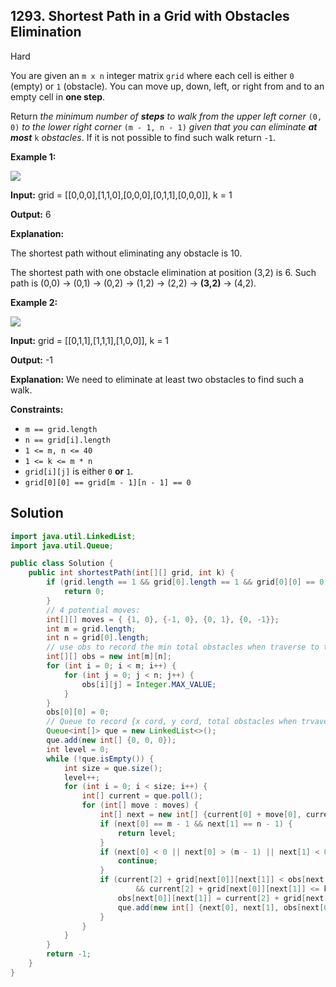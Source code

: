 ## 1293\. Shortest Path in a Grid with Obstacles Elimination

Hard

You are given an `m x n` integer matrix `grid` where each cell is either `0` (empty) or `1` (obstacle). You can move up, down, left, or right from and to an empty cell in **one step**.

Return _the minimum number of **steps** to walk from the upper left corner_ `(0, 0)` _to the lower right corner_ `(m - 1, n - 1)` _given that you can eliminate **at most**_ `k` _obstacles_. If it is not possible to find such walk return `-1`.

**Example 1:**

![](https://assets.leetcode.com/uploads/2021/09/30/short1-grid.jpg)

**Input:** grid = \[\[0,0,0],[1,1,0],[0,0,0],[0,1,1],[0,0,0]], k = 1

**Output:** 6

**Explanation:**

The shortest path without eliminating any obstacle is 10.

The shortest path with one obstacle elimination at position (3,2) is 6. Such path is (0,0) -> (0,1) -> (0,2) -> (1,2) -> (2,2) -> **(3,2)** -> (4,2).

**Example 2:**

![](https://assets.leetcode.com/uploads/2021/09/30/short2-grid.jpg)

**Input:** grid = \[\[0,1,1],[1,1,1],[1,0,0]], k = 1

**Output:** -1

**Explanation:** We need to eliminate at least two obstacles to find such a walk.

**Constraints:**

*   `m == grid.length`
*   `n == grid[i].length`
*   `1 <= m, n <= 40`
*   `1 <= k <= m * n`
*   `grid[i][j]` is either `0` **or** `1`.
*   `grid[0][0] == grid[m - 1][n - 1] == 0`

## Solution

```java
import java.util.LinkedList;
import java.util.Queue;

public class Solution {
    public int shortestPath(int[][] grid, int k) {
        if (grid.length == 1 && grid[0].length == 1 && grid[0][0] == 0) {
            return 0;
        }
        // 4 potential moves:
        int[][] moves = { {1, 0}, {-1, 0}, {0, 1}, {0, -1}};
        int m = grid.length;
        int n = grid[0].length;
        // use obs to record the min total obstacles when traverse to the position
        int[][] obs = new int[m][n];
        for (int i = 0; i < m; i++) {
            for (int j = 0; j < n; j++) {
                obs[i][j] = Integer.MAX_VALUE;
            }
        }
        obs[0][0] = 0;
        // Queue to record {x cord, y cord, total obstacles when trvavers to this position}
        Queue<int[]> que = new LinkedList<>();
        que.add(new int[] {0, 0, 0});
        int level = 0;
        while (!que.isEmpty()) {
            int size = que.size();
            level++;
            for (int i = 0; i < size; i++) {
                int[] current = que.poll();
                for (int[] move : moves) {
                    int[] next = new int[] {current[0] + move[0], current[1] + move[1]};
                    if (next[0] == m - 1 && next[1] == n - 1) {
                        return level;
                    }
                    if (next[0] < 0 || next[0] > (m - 1) || next[1] < 0 || next[1] > (n - 1)) {
                        continue;
                    }
                    if (current[2] + grid[next[0]][next[1]] < obs[next[0]][next[1]]
                            && current[2] + grid[next[0]][next[1]] <= k) {
                        obs[next[0]][next[1]] = current[2] + grid[next[0]][next[1]];
                        que.add(new int[] {next[0], next[1], obs[next[0]][next[1]]});
                    }
                }
            }
        }
        return -1;
    }
}
```